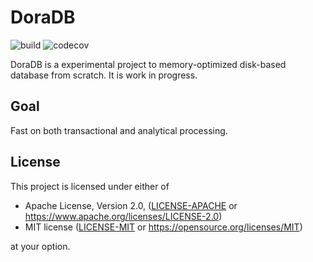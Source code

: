 # DoraDB

![build](https://github.com/jiangzhe/doradb/actions/workflows/build.yml/badge.svg)
![codecov](https://codecov.io/gh/jiangzhe/doradb/branch/main/graph/badge.svg?token=T3RMZE2998)

DoraDB is a experimental project to memory-optimized disk-based database from scratch.
It is work in progress.

## Goal

Fast on both transactional and analytical processing.

## License

This project is licensed under either of

 * Apache License, Version 2.0, ([LICENSE-APACHE](LICENSE-APACHE) or
   https://www.apache.org/licenses/LICENSE-2.0)
 * MIT license ([LICENSE-MIT](LICENSE-MIT) or
   https://opensource.org/licenses/MIT)

at your option.
